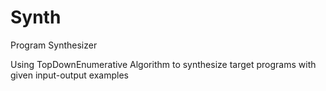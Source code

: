 # Synth
Program Synthesizer

Using TopDownEnumerative Algorithm to synthesize target programs with given input-output examples
